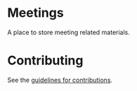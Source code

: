 # Meetings

A place to store meeting related materials.

# Contributing

See the [guidelines for contributions](CONTRIBUTING.md).
